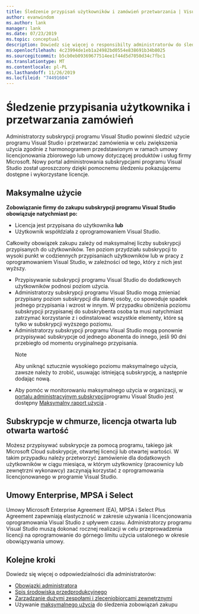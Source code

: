 ```yaml
---
title: Śledzenie przypisań użytkowników i zamówień przetwarzania | Visual Studio Marketplace
author: evanwindom
ms.author: lank
manager: lank
ms.date: 07/23/2019
ms.topic: conceptual
description: Dowiedz się więcej o responsibilty administratorów do śledzenia przypisań użytkowników i przetwarzania zamówień.
ms.openlocfilehash: 4c23994de1eb1a24982bd0554e838691b34b8025
ms.sourcegitcommit: b5cb0eb09369677514ee1f44d5d7050d34c7fbc1
ms.translationtype: MT
ms.contentlocale: pl-PL
ms.lasthandoff: 11/26/2019
ms.locfileid: "74491604"
---
```

# <a name="track-user-assignment-and-process-orders"></a>Śledzenie przypisania użytkownika i przetwarzania zamówień
Administratorzy subskrypcji programu Visual Studio powinni śledzić użycie programu Visual Studio i przetwarzać zamówienia w celu zwiększenia użycia zgodnie z harmonogramem przedstawionym w ramach umowy licencjonowania zbiorowego lub umowy dotyczącej produktów i usług firmy Microsoft. Nowy portal administrowania subskrypcjami programu Visual Studio został uproszczony dzięki pomocnemu śledzeniu pokazującemu dostępne i wykorzystane licencje.

## <a name="maximum-usage"></a>Maksymalne użycie
**Zobowiązanie firmy do zakupu subskrypcji programu Visual Studio obowiązuje natychmiast po:**
- Licencja jest przypisana do użytkownika **lub**
- Użytkownik współdziała z oprogramowaniem Visual Studio.

Całkowity obowiązek zakupu zależy od maksymalnej liczby subskrypcji przypisanych do użytkowników. Ten poziom przydziału subskrypcji to wysoki punkt w codziennych przypisaniach użytkowników lub w pracy z oprogramowaniem Visual Studio, w zależności od tego, który z nich jest wyższy.

- Przypisywanie subskrypcji programu Visual Studio do dodatkowych użytkowników podnosi poziom użycia.  
- Administratorzy subskrypcji programu Visual Studio mogą zmieniać przypisany poziom subskrypcji dla danej osoby, co spowoduje spadek jednego przypisania i wzrost w innym. W przypadku obniżenia poziomu subskrypcji przypisanej do subskrybenta osoba ta musi natychmiast zatrzymać korzystanie z i odinstalować wszystkie elementy, które są tylko w subskrypcji wyższego poziomu. 
- Administratorzy subskrypcji programu Visual Studio mogą ponownie przypisywać subskrypcje od jednego abonenta do innego, jeśli 90 dni przebiegło od momentu oryginalnego przypisania. 
    > [!NOTE]
    > Aby uniknąć sztucznie wysokiego poziomu maksymalnego użycia, zawsze należy to zrobić, usuwając istniejącą subskrypcję, a następnie dodając nową. 
- Aby pomóc w monitorowaniu maksymalnego użycia w organizacji, w [portalu administracyjnym subskrypcji](https://manage.visualstudio.com)programu Visual Studio jest dostępny [Maksymalny raport użycia](maximum-usage.md) . 

## <a name="cloud-subscriptions-open-license-or-open-value"></a>Subskrypcje w chmurze, licencja otwarta lub otwarta wartość
Możesz przypisywać subskrypcje za pomocą programu, takiego jak Microsoft Cloud subskrypcje, otwartej licencji lub otwartej wartości. W takim przypadku należy przetworzyć zamówienie dla dodatkowych użytkowników w ciągu miesiąca, w którym użytkownicy (pracownicy lub zewnętrzni wykonawcy) zaczynają korzystać z oprogramowania licencjonowanego w programie Visual Studio.

## <a name="enterprise-mpsa-and-select-agreements"></a>Umowy Enterprise, MPSA i Select
Umowy Microsoft Enterprise Agreement (EA), MPSA i Select Plus Agreement zapewniają elastyczność w zakresie używania i licencjonowania oprogramowania Visual Studio z upływem czasu. Administratorzy programu Visual Studio muszą dokonać rocznej realizacji w celu przeprowadzenia licencji na oprogramowanie do górnego limitu użycia ustalonego w okresie obowiązywania umowy.

## <a name="next-steps"></a>Kolejne kroki
Dowiedz się więcej o odpowiedzialności dla administratorów:
- [Obowiązki administratora](admin-responsibilities.md)
- [Spis środowiska przedprodukcyjnego](admin-inventory.md)
- [Zarządzanie dużymi zespołami i zleceniobiorcami zewnętrznymi](manage-teams.md)
- Używanie [maksymalnego użycia](maximum-usage.md) do śledzenia zobowiązań zakupu